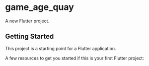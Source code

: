 # game_age_quay

A new Flutter project.

## Getting Started

This project is a starting point for a Flutter application.

A few resources to get you started if this is your first Flutter project:

